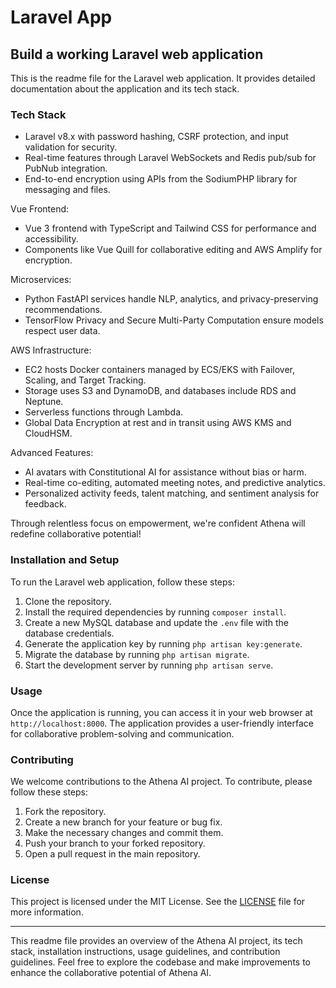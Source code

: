 # Laravel App

## Build a working Laravel web application

This is the readme file for the Laravel web application. It provides detailed documentation about the application and its tech stack.

### Tech Stack

- Laravel v8.x with password hashing, CSRF protection, and input validation for security.
- Real-time features through Laravel WebSockets and Redis pub/sub for PubNub integration.
- End-to-end encryption using APIs from the SodiumPHP library for messaging and files.

Vue Frontend:
- Vue 3 frontend with TypeScript and Tailwind CSS for performance and accessibility.
- Components like Vue Quill for collaborative editing and AWS Amplify for encryption.

Microservices:
- Python FastAPI services handle NLP, analytics, and privacy-preserving recommendations.
- TensorFlow Privacy and Secure Multi-Party Computation ensure models respect user data.

AWS Infrastructure:
- EC2 hosts Docker containers managed by ECS/EKS with Failover, Scaling, and Target Tracking.
- Storage uses S3 and DynamoDB, and databases include RDS and Neptune.
- Serverless functions through Lambda.
- Global Data Encryption at rest and in transit using AWS KMS and CloudHSM.

Advanced Features:
- AI avatars with Constitutional AI for assistance without bias or harm.
- Real-time co-editing, automated meeting notes, and predictive analytics.
- Personalized activity feeds, talent matching, and sentiment analysis for feedback.

Through relentless focus on empowerment, we're confident Athena will redefine collaborative potential!

### Installation and Setup

To run the Laravel web application, follow these steps:

1. Clone the repository.
2. Install the required dependencies by running `composer install`.
3. Create a new MySQL database and update the `.env` file with the database credentials.
4. Generate the application key by running `php artisan key:generate`.
5. Migrate the database by running `php artisan migrate`.
6. Start the development server by running `php artisan serve`.

### Usage

Once the application is running, you can access it in your web browser at `http://localhost:8000`. The application provides a user-friendly interface for collaborative problem-solving and communication.

### Contributing

We welcome contributions to the Athena AI project. To contribute, please follow these steps:

1. Fork the repository.
2. Create a new branch for your feature or bug fix.
3. Make the necessary changes and commit them.
4. Push your branch to your forked repository.
5. Open a pull request in the main repository.

### License

This project is licensed under the MIT License. See the [LICENSE](./LICENSE) file for more information.

---

This readme file provides an overview of the Athena AI project, its tech stack, installation instructions, usage guidelines, and contribution guidelines. Feel free to explore the codebase and make improvements to enhance the collaborative potential of Athena AI.